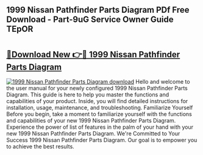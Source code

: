 ## 1999 Nissan Pathfinder Parts Diagram PDf Free Download - Part-9uG Service Owner Guide TEpOR

# <h2><a href="http://dfrbnj.blite.top/?on=1999+Nissan+Pathfinder+Parts+Diagram">🔗Download New 👉🔴 1999 Nissan Pathfinder Parts Diagram</a></h2>

[![1999 Nissan Pathfinder Parts Diagram download](https://i.imgur.com/lujVjoI.png)](http://dfrbnj.blite.top/?on=1999+Nissan+Pathfinder+Parts+Diagram)
Hello and welcome to the user manual for your newly configured 1999 Nissan Pathfinder Parts Diagram. This guide is here to help you master the functions and capabilities of your product. Inside, you will find detailed instructions for installation, usage, maintenance, and troubleshooting. Familiarize Yourself Before you begin, take a moment to familiarize yourself with the functions and capabilities of your new 1999 Nissan Pathfinder Parts Diagram. Experience the power of list of features in the palm of your hand with your new 1999 Nissan Pathfinder Parts Diagram. We're Committed to Your Success 1999 Nissan Pathfinder Parts Diagram. Our goal is to empower you to achieve the best results.
